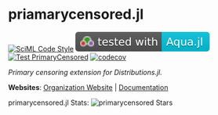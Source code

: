 # priamarycensored.jl

[![SciML Code Style](https://img.shields.io/static/v1?label=code%20style&message=SciML&color=9558b2&labelColor=389826)](https://github.com/SciML/SciMLStyle)
![Aqua QA](https://raw.githubusercontent.com/JuliaTesting/Aqua.jl/master/badge.svg)
[![Test PrimaryCensored](https://github.com/epinowcast/PrimaryCensored.jl/actions/workflows/test-primarycensored.yaml/badge.svg)](https://github.com/epinowcast/primarycensored.jl/actions/workflows/test-primarycensored.yaml)
[![codecov](https://codecov.io/gh/epinowcast/primarycensored.jl/graph/badge.svg?token=IX4GIA8F0H)](https://codecov.io/gh/epinowcast/primarycensored.jl)

*Primary censoring extension for Distributions.jl.*

**Websites**: [Organization Website](https://www.epinowcast.org/) | [Documentation](https://www.primarycensored.epinowcast.org/)

primarycensored.jl Stats: ![primarycensored Stars](https://img.shields.io/github/stars/epinowcast/primarycensored.jl?style=social)
